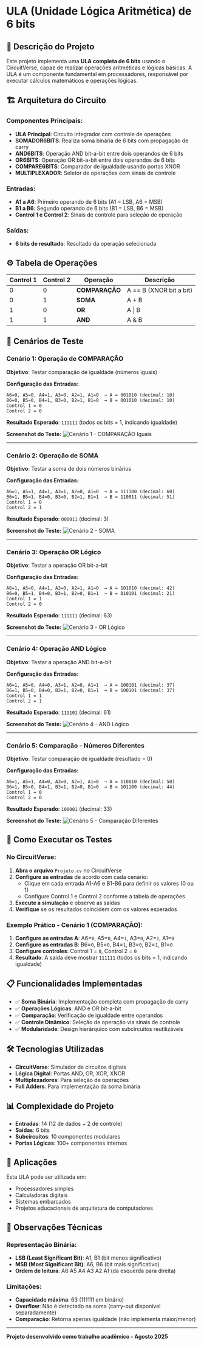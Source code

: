 # ULA (Unidade Lógica Aritmética) de 6 bits

## 📖 Descrição do Projeto

Este projeto implementa uma **ULA completa de 6 bits** usando o CircuitVerse, capaz de realizar operações aritméticas e lógicas básicas. A ULA é um componente fundamental em processadores, responsável por executar cálculos matemáticos e operações lógicas.

## 🏗️ Arquitetura do Circuito

### Componentes Principais:

- **ULA Principal**: Circuito integrador com controle de operações
- **SOMADOR6BITS**: Realiza soma binária de 6 bits com propagação de carry
- **AND6BITS**: Operação AND bit-a-bit entre dois operandos de 6 bits
- **OR6BITS**: Operação OR bit-a-bit entre dois operandos de 6 bits  
- **COMPARE6BITS**: Comparador de igualdade usando portas XNOR
- **MULTIPLEXADOR**: Seletor de operações com sinais de controle

### Entradas:
- **A1 a A6**: Primeiro operando de 6 bits (A1 = LSB, A6 = MSB)
- **B1 a B6**: Segundo operando de 6 bits (B1 = LSB, B6 = MSB)
- **Control 1 e Control 2**: Sinais de controle para seleção de operação

### Saídas:
- **6 bits de resultado**: Resultado da operação selecionada

## ⚙️ Tabela de Operações

| Control 1 | Control 2 | Operação | Descrição |
|-----------|-----------|----------|-----------|
| 0 | 0 | **COMPARAÇÃO** | A == B (XNOR bit a bit) |
| 0 | 1 | **SOMA** | A + B |
| 1 | 0 | **OR** | A \| B |
| 1 | 1 | **AND** | A & B |

## 🧪 Cenários de Teste

### **Cenário 1: Operação de COMPARAÇÃO**
**Objetivo**: Testar comparação de igualdade (números iguais)

**Configuração das Entradas:**
```
A6=0, A5=0, A4=1, A3=0, A2=1, A1=0  → A = 001010 (decimal: 10)
B6=0, B5=0, B4=1, B3=0, B2=1, B1=0  → B = 001010 (decimal: 10)
Control 1 = 0
Control 2 = 0
```
**Resultado Esperado**: `111111` (todos os bits = 1, indicando igualdade)

**Screenshot do Teste:**
![Cenário 1 - COMPARAÇÃO Iguais](https://i.imgur.com/ohF76s3.png) 

---

### **Cenário 2: Operação de SOMA**
**Objetivo**: Testar a soma de dois números binários

**Configuração das Entradas:**
```
A6=1, A5=1, A4=1, A3=1, A2=0, A1=0  → A = 111100 (decimal: 60)
B6=1, B5=1, B4=0, B3=0, B2=1, B1=1  → B = 110011 (decimal: 51)
Control 1 = 0
Control 2 = 1
```
**Resultado Esperado**: `000011` (decimal: 3)

**Screenshot do Teste:**
![Cenário 2 - SOMA](https://i.imgur.com/7XrOjVC.png)

---

### **Cenário 3: Operação OR Lógico**
**Objetivo**: Testar a operação OR bit-a-bit

**Configuração das Entradas:**
```
A6=1, A5=0, A4=1, A3=0, A2=1, A1=0  → A = 101010 (decimal: 42)
B6=0, B5=1, B4=0, B3=1, B2=0, B1=1  → B = 010101 (decimal: 21)
Control 1 = 1
Control 2 = 0
```
**Resultado Esperado**: `111111` (decimal: 63)

**Screenshot do Teste:**
![Cenário 3 - OR Lógico](https://i.imgur.com/zYNwM2g.png)

---

### **Cenário 4: Operação AND Lógico**
**Objetivo**: Testar a operação AND bit-a-bit

**Configuração das Entradas:**
```
A6=1, A5=0, A4=0, A3=1, A2=0, A1=1  → A = 100101 (decimal: 37)
B6=1, B5=0, B4=0, B3=1, B2=0, B1=1  → B = 100101 (decimal: 37)
Control 1 = 1
Control 2 = 1
```
**Resultado Esperado**: `111101` (decimal: 61)

**Screenshot do Teste:**
![Cenário 4 - AND Lógico](https://i.imgur.com/rK0grUi.png)

---

### **Cenário 5: Comparação - Números Diferentes**
**Objetivo**: Testar comparação de igualdade (resultado = 0)

**Configuração das Entradas:**
```
A6=1, A5=1, A4=0, A3=0, A2=1, A1=0  → A = 110010 (decimal: 50)
B6=1, B5=0, B4=1, B3=1, B2=0, B1=0  → B = 101100 (decimal: 44)
Control 1 = 0
Control 2 = 0
```
**Resultado Esperado**: `100001` (decimal: 33)

**Screenshot do Teste:**
![Cenário 5 - Comparação Diferentes](https://i.imgur.com/0UID6IO.png)

## 🚀 Como Executar os Testes

### No CircuitVerse:

1. **Abra o arquivo** `Projeto.cv` no CircuitVerse
2. **Configure as entradas** de acordo com cada cenário:
   - Clique em cada entrada A1-A6 e B1-B6 para definir os valores (0 ou 1)
   - Configure Control 1 e Control 2 conforme a tabela de operações
3. **Execute a simulação** e observe as saídas
4. **Verifique** se os resultados coincidem com os valores esperados

### Exemplo Prático - Cenário 1 (COMPARAÇÃO):

1. **Configure as entradas A**: A6=`0`, A5=`0`, A4=`1`, A3=`0`, A2=`1`, A1=`0`
2. **Configure as entradas B**: B6=`0`, B5=`0`, B4=`1`, B3=`0`, B2=`1`, B1=`0`
3. **Configure controles**: Control 1 = `0`, Control 2 = `0`
4. **Resultado**: A saída deve mostrar `111111` (todos os bits = 1, indicando igualdade)

## 📋 Funcionalidades Implementadas

- ✅ **Soma Binária**: Implementação completa com propagação de carry
- ✅ **Operações Lógicas**: AND e OR bit-a-bit
- ✅ **Comparação**: Verificação de igualdade entre operandos
- ✅ **Controle Dinâmico**: Seleção de operação via sinais de controle
- ✅ **Modularidade**: Design hierárquico com subcircuitos reutilizáveis

## 🛠️ Tecnologias Utilizadas

- **CircuitVerse**: Simulador de circuitos digitais
- **Lógica Digital**: Portas AND, OR, XOR, XNOR
- **Multiplexadores**: Para seleção de operações
- **Full Adders**: Para implementação da soma binária

## 📊 Complexidade do Projeto

- **Entradas**: 14 (12 de dados + 2 de controle)
- **Saídas**: 6 bits
- **Subcircuitos**: 10 componentes modulares
- **Portas Lógicas**: 100+ componentes internos

## 🎯 Aplicações

Esta ULA pode ser utilizada em:
- Processadores simples
- Calculadoras digitais  
- Sistemas embarcados
- Projetos educacionais de arquitetura de computadores

## 📝 Observações Técnicas

### Representação Binária:
- **LSB (Least Significant Bit)**: A1, B1 (bit menos significativo)
- **MSB (Most Significant Bit)**: A6, B6 (bit mais significativo)
- **Ordem de leitura**: A6 A5 A4 A3 A2 A1 (da esquerda para direita)

### Limitações:
- **Capacidade máxima**: 63 (111111 em binário)
- **Overflow**: Não é detectado na soma (carry-out disponível separadamente)
- **Comparação**: Retorna apenas igualdade (não implementa maior/menor)

---

**Projeto desenvolvido como trabalho acadêmico - Agosto 2025**
